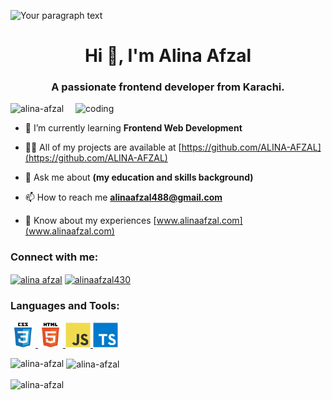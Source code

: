 ![Your paragraph text](https://github.com/user-attachments/assets/01ce1ec9-51e4-4ebf-a0a6-e2eb90718748)

<h1 align="center">Hi 👋, I'm Alina Afzal</h1>
<h3 align="center">A passionate frontend developer from Karachi.</h3>
<img align="right" alt="coding" width="400" src="https://cdn.dribbble.com/users/1364029/screenshots/16093268/media/68e82a7fb4904614a9066d6b540c14b2.gif">

<p align="left"> <img src="https://komarev.com/ghpvc/?username=alina-afzal&label=Profile%20views&color=0e75b6&style=flat" alt="alina-afzal" /> </p>

- 🌱 I’m currently learning **Frontend Web Development**

- 👨‍💻 All of my projects are available at [https://github.com/ALINA-AFZAL](https://github.com/ALINA-AFZAL)

- 💬 Ask me about **(my education and skills background)**

- 📫 How to reach me **alinaafzal488@gmail.com**

- 📄 Know about my experiences [www.alinaafzal.com](www.alinaafzal.com)

<h3 align="left">Connect with me:</h3>
<p align="left">
<a href="https://linkedin.com/in/alina afzal" target="blank"><img align="center" src="https://raw.githubusercontent.com/rahuldkjain/github-profile-readme-generator/master/src/images/icons/Social/linked-in-alt.svg" alt="alina afzal" height="30" width="40" /></a>
<a href="https://instagram.com/alinaafzal430" target="blank"><img align="center" src="https://raw.githubusercontent.com/rahuldkjain/github-profile-readme-generator/master/src/images/icons/Social/instagram.svg" alt="alinaafzal430" height="30" width="40" /></a>
</p>

<h3 align="left">Languages and Tools:</h3>
<p align="left"> <a href="https://www.w3schools.com/css/" target="_blank" rel="noreferrer"> <img src="https://raw.githubusercontent.com/devicons/devicon/master/icons/css3/css3-original-wordmark.svg" alt="css3" width="40" height="40"/> </a> <a href="https://www.w3.org/html/" target="_blank" rel="noreferrer"> <img src="https://raw.githubusercontent.com/devicons/devicon/master/icons/html5/html5-original-wordmark.svg" alt="html5" width="40" height="40"/> </a> <a href="https://developer.mozilla.org/en-US/docs/Web/JavaScript" target="_blank" rel="noreferrer"> <img src="https://raw.githubusercontent.com/devicons/devicon/master/icons/javascript/javascript-original.svg" alt="javascript" width="40" height="40"/> </a> <a href="https://www.typescriptlang.org/" target="_blank" rel="noreferrer"> <img src="https://raw.githubusercontent.com/devicons/devicon/master/icons/typescript/typescript-original.svg" alt="typescript" width="40" height="40"/> </a> </p>

<p><img align="left" src="https://github-readme-stats.vercel.app/api/top-langs?username=alina-afzal&show_icons=true&locale=en&layout=compact" alt="alina-afzal" /></p>

<p>&nbsp;<img align="center" src="https://github-readme-stats.vercel.app/api?username=alina-afzal&show_icons=true&locale=en" alt="alina-afzal" /></p>

<p><img align="center" src="https://github-readme-streak-stats.herokuapp.com/?user=alina-afzal&" alt="alina-afzal" /></p>

